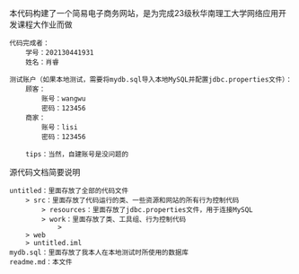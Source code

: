 本代码构建了一个简易电子商务网站，是为完成23级秋华南理工大学网络应用开发课程大作业而做
    
    代码完成者：
        学号：202130441931
        姓名：肖睿
        
    测试账户（如果本地测试，需要将mydb.sql导入本地MySQL并配置jdbc.properties文件）：
        顾客：
            账号：wangwu
            密码：123456
        商家：
            账号：lisi
            密码：123456

        tips：当然，自建账号是没问题的
        
源代码文档简要说明

    untitled：里面存放了全部的代码文件
        > src：里面存放了代码运行的类、一些资源和网站的所有行为控制代码
            > resources：里面存放了jdbc.properties文件，用于连接MySQL
            > work：里面存放了类、工具组、行为控制代码
                > 
        > web
        > untitled.iml
    mydb.sql：里面存放了我本人在本地测试时所使用的数据库
    readme.md：本文件
    
        

